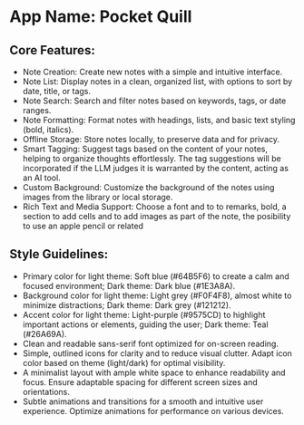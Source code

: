 # **App Name**: Pocket Quill

## Core Features:

- Note Creation: Create new notes with a simple and intuitive interface.
- Note List: Display notes in a clean, organized list, with options to sort by date, title, or tags.
- Note Search: Search and filter notes based on keywords, tags, or date ranges.
- Note Formatting: Format notes with headings, lists, and basic text styling (bold, italics).
- Offline Storage: Store notes locally, to preserve data and for privacy.
- Smart Tagging: Suggest tags based on the content of your notes, helping to organize thoughts effortlessly. The tag suggestions will be incorporated if the LLM judges it is warranted by the content, acting as an AI tool.
- Custom Background: Customize the background of the notes using images from the library or local storage.
- Rich Text and Media Support: Choose a font and to to remarks, bold, a section to add cells and to add images as part of the note, the posibility to use an apple pencil or related

## Style Guidelines:

- Primary color for light theme: Soft blue (#64B5F6) to create a calm and focused environment; Dark theme: Dark blue (#1E3A8A).
- Background color for light theme: Light grey (#F0F4F8), almost white to minimize distractions; Dark theme: Dark grey (#121212).
- Accent color for light theme: Light-purple (#9575CD) to highlight important actions or elements, guiding the user; Dark theme: Teal (#26A69A).
- Clean and readable sans-serif font optimized for on-screen reading.
- Simple, outlined icons for clarity and to reduce visual clutter. Adapt icon color based on theme (light/dark) for optimal visibility.
- A minimalist layout with ample white space to enhance readability and focus. Ensure adaptable spacing for different screen sizes and orientations.
- Subtle animations and transitions for a smooth and intuitive user experience. Optimize animations for performance on various devices.